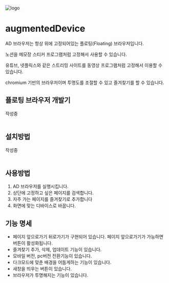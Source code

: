 

![logo](https://user-images.githubusercontent.com/18400730/198364134-4955ff55-eab0-406e-a72d-592ced956dd0.png)

# augmentedDevice

AD 브라우저는 항상 위에 고정되어있는 플로팅(Floating) 브라우저입니다.</br>

노션을 메모장 스티커 프로그램처럼 고정해서 사용할 수 있습니다.</br>

유튜브, 넷플릭스와 같은 스트리밍 사이트를 동영상 프로그램처럼 고정해서 이용할 수 있습니다. </br>

chromium 기반의 브라우저이며 투명도를 조절할 수 있고 즐겨찾기를 할 수 있습니다.</br>

## 플로팅 브라우저 개발기
작성중</br></br>

## 설치방법
작성중</br></br>

## 사용방법
1. AD 브라우저를 실행시킵니다.
2. 상단에 고정하고 싶은 페이지를 검색합니다.
3. 자주 가는 페이지를 즐겨찾기로 추가합니다
4. 화면에 맞는 디바이스로 바꿉니다.

## 기능 명세
- 페이지 앞으로가기 뒤로가기가 구현되어 있습니다. 페이지 앞으로가기가 가능하면 버튼이 활성화됩니다.
- 즐겨찾기 추가, 삭제, 업데이트 기능이 있습니다.
- 모바일 버전, pc버전 전환기능이 있습니다.
- 다크모드에 맞춘 배경을 어둡게하는 기능이 있습니다.
- 새창을 띄우는 버튼이 있습니다.
- 브라우저가 투명해지는 기능이 있습니다.
